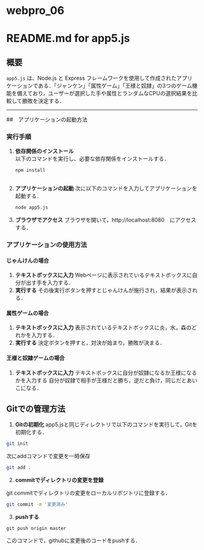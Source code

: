 # webpro_06

# README.md for app5.js

## 概要
`app5.js` は、Node.js と Express フレームワークを使用して作成されたアプリケーションである．「ジャンケン」「属性ゲーム」「王様と奴隷」の3つのゲーム機能を備えており，ユーザーが選択した手や属性とランダムなCPUの選択結果を比較して勝敗を決定する．

---

##　アプリケーションの起動方法

### 実行手順
1. **依存関係のインストール**  
   以下のコマンドを実行し、必要な依存関係をインストールする．
   ```bash
   npm install 
 
   ```
2. **アプリケーションの起動**
    次に以下のコマンドを入力してアプリケーションを起動する．
    ```bash
    node app5.js
    ```

3. **ブラウザでアクセス**
    ブラウザを開いて，http://localhost:8080　にアクセスする．

### アプリケーションの使用方法

#### じゃんけんの場合
1. **テキストボックスに入力**
Webページに表示されているテキストボックスに自分が出す手を入力する．
2. **実行する**
その後実行ボタンを押すとじゃんけんが施行され，結果が表示される．

#### 属性ゲームの場合
1. **テキストボックスに入力**
表示されているテキストボックスに炎，水，森のどれかを入力する．
2. **実行する**
決定ボタンを押すと，対決が始まり，勝敗が決まる．

#### 王様と奴隷ゲームの場合
1. **テキストボックスに入力**
テキストボックスに自分が奴隷になるか王様になるかを入力する
自分が奴隷で相手が王様だと勝ち，逆だと負け，同じだとあいこになる．

## Gitでの管理方法
1. **Gitの初期化**
app5.jsと同じディレクトリで以下のコマンドを実行して，Gitを初期化する．
```bash
git init
```
次にaddコマンドで変更を一時保存
```bash
git add .
```

2. **commitでディレクトリの変更を登録**

git commitでディレクトリの変更をローカルリポジトリに登録する．
```bash
git commit -m '変更済み'
```

3. **pushする**
```bush
git push origin master
```
このコマンドで，githubに変更後のコードをpushする．

   

